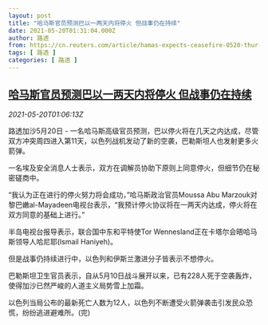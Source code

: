 ```yaml
---
layout: post
title: "哈马斯官员预测巴以一两天内将停火 但战事仍在持续"
date: 2021-05-20T01:31:04.000Z
author: 路透
from: https://cn.reuters.com/article/hamas-expects-ceasefire-0520-thur-idCNKCS2D102E
tags: [ 路透 ]
categories: [ 路透 ]
---
```

<!--1621474264000-->
[哈马斯官员预测巴以一两天内将停火 但战事仍在持续](https://cn.reuters.com/article/hamas-expects-ceasefire-0520-thur-idCNKCS2D102E)
------

<div>
<div><i>2021-05-20T01:06:13Z</i></div><p>路透加沙5月20日 - 一名哈马斯高级官员预测，巴以停火将在几天之内达成，尽管双方冲突周四进入第11天，以色列战机发动了新的空袭，巴勒斯坦人也发射更多火箭弹。</p><p>一名埃及安全消息人士表示，双方在调解员协助下原则上同意停火，但细节仍在秘密磋商中。</p><p>“我认为正在进行的停火努力将会成功，”哈马斯政治官员Moussa Abu Marzouk对黎巴嫩al-Mayadeen电视台表示，“我预计停火协议将在一两天内达成，停火将在双方同意的基础上进行。”</p><p>半岛电视台报导表示，联合国中东和平特使Tor Wennesland正在卡塔尔会晤哈马斯领导人哈尼耶(Ismail Haniyeh)。</p><p>但是战事仍持续进行中，以色列和伊斯兰激进分子皆表示不想停火。</p><p>巴勒斯坦卫生官员表示，自从5月10日战斗展开以来，已有228人死于空袭轰炸，使得加沙已然严峻的人道主义局势雪上加霜。</p><p>以色列当局公布的最新死亡人数为12人，以色列不断遭受火箭弹袭击引发民众恐慌，纷纷逃进避难所。(完)</p>
</div>

